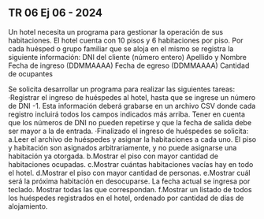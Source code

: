 ## TR 06 Ej 06 - 2024
Un hotel necesita un programa para gestionar la operación de sus habitaciones. 
El hotel cuenta con 10 pisos y 6 habitaciones por piso. 
Por cada huésped o grupo familiar que se aloja en el mismo se registra la siguiente información:
    DNI del cliente (número entero)
    Apellido y Nombre
    Fecha de ingreso (DDMMAAAA)
    Fecha de egreso (DDMMAAAA)
    Cantidad de ocupantes

Se solicita desarrollar un programa para realizar las siguientes tareas:
·Registrar el ingreso de huéspedes al hotel, hasta que se ingrese un número de DNI -1.
Esta información deberá grabarse en un archivo CSV donde cada registro incluirá todos
los campos indicados más arriba. Tener en cuenta que los números de DNI no pueden
repetirse y que la fecha de salida debe ser mayor a la de entrada.
·Finalizado el ingreso de huéspedes se solicita:
    a.Leer el archivo de huéspedes y asignar la habitaciones a cada uno. 
    El piso y habitación son asignados arbitrariamente, y no puede asignarse una habitación ya otorgada.
    b.Mostrar el piso con mayor cantidad de habitaciones ocupadas.
    c.Mostrar cuántas habitaciones vacías hay en todo el hotel.
    d.Mostrar el piso con mayor cantidad de personas.
    e.Mostrar cuál será la próxima habitación en desocuparse. La fecha actual se ingresa por teclado. 
    Mostrar todas las que correspondan.
    f.Mostrar un listado de todos los huéspedes registrados en el hotel, ordenado por cantidad de días de alojamiento.